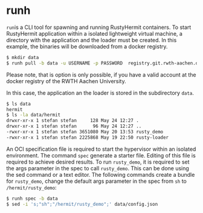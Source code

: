 # runh

`run`is a CLI tool for spawning and running RustyHermit containers.
To start RustyHermit application within a isolated lightweight virtual machine, a directory with the application and the loader must be created.
In this example, the binaries will be downloaded from a docker registry.

```sh
$ mkdir data
$ runh pull -b data -u USERNAME -p PASSWORD  registry.git.rwth-aachen.de/acs/public/hermitcore/rusty-hermit/demo
```

Please note, that is option is only possible, if you have a valid account at the docker registry of the RWTH Aachen University.

In this case, the application an the loader is stored in the subdirectory `data`.

```sh
$ ls data
hermit
$ ls -la data/hermit
drwxr-xr-x 1 stefan stefan     128 May 24 12:27 .
drwxr-xr-x 1 stefan stefan      96 May 24 12:27 ..
-rwxr-xr-x 1 stefan stefan 3651080 May 20 13:53 rusty_demo
-rwxr-xr-x 1 stefan stefan 2225868 May 19 22:50 rusty-loader
```

An OCI specification file is required to start the hypervisor within an isolated environment.
The command `spec` generate a starter file.
Editing of this file is required to achieve desired results.
To run `rusty_demo`, it is required to set the args parameter in the spec to call `rusty_demo`.
This can be done using the sed command or a text editor.
The following commands create a bundle for `rusty_demo`, change the
default args parameter in the spec from `sh` to `/hermit/rusty_demo`:

```sh
$ runh spec -b data
$ sed -i 's;"sh";"/hermit/rusty_demo";' data/config.json
```